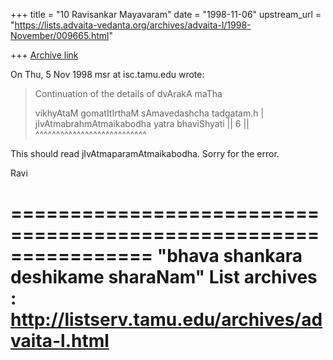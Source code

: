 +++
title = "10 Ravisankar Mayavaram"
date = "1998-11-06"
upstream_url = "https://lists.advaita-vedanta.org/archives/advaita-l/1998-November/009665.html"

+++
[Archive link](https://lists.advaita-vedanta.org/archives/advaita-l/1998-November/009665.html)

On Thu, 5 Nov 1998 msr at isc.tamu.edu wrote:

> Continuation of the details of dvArakA maTha
>
> vikhyAtaM gomatItIrthaM sAmavedashcha tadgatam.h |
> jIvAtmabrahmAtmaikabodha yatra bhaviShyati || 6 ||
 ^^^^^^^^^^^^^^^^^^^^^^^^^^^

This should read jIvAtmaparamAtmaikabodha. Sorry for the error.

Ravi

================================================================
"bhava shankara deshikame sharaNam"
List archives : http://listserv.tamu.edu/archives/advaita-l.html
================================================================

